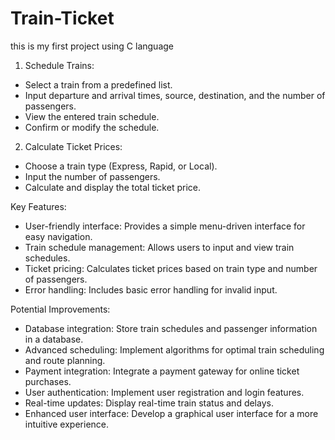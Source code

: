 # Train-Ticket

this is my first project using C language

1. Schedule Trains:

- Select a train from a predefined list.
- Input departure and arrival times, source, destination, and the number of passengers.
- View the entered train schedule.
- Confirm or modify the schedule.

2. Calculate Ticket Prices:

- Choose a train type (Express, Rapid, or Local).
- Input the number of passengers.
- Calculate and display the total ticket price.

Key Features:

- User-friendly interface: Provides a simple menu-driven interface for easy navigation.
- Train schedule management: Allows users to input and view train schedules.
- Ticket pricing: Calculates ticket prices based on train type and number of passengers.
- Error handling: Includes basic error handling for invalid input.

Potential Improvements:

- Database integration: Store train schedules and passenger information in a database.
- Advanced scheduling: Implement algorithms for optimal train scheduling and route planning.
- Payment integration: Integrate a payment gateway for online ticket purchases.
- User authentication: Implement user registration and login features.
- Real-time updates: Display real-time train status and delays.
- Enhanced user interface: Develop a graphical user interface for a more intuitive experience.
